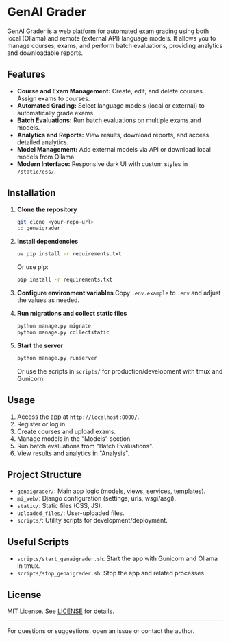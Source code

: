 # GenAI Grader

GenAI Grader is a web platform for automated exam grading using both local (Ollama) and remote (external API) language models. It allows you to manage courses, exams, and perform batch evaluations, providing analytics and downloadable reports.

## Features

- **Course and Exam Management:** Create, edit, and delete courses. Assign exams to courses.
- **Automated Grading:** Select language models (local or external) to automatically grade exams.
- **Batch Evaluations:** Run batch evaluations on multiple exams and models.
- **Analytics and Reports:** View results, download reports, and access detailed analytics.
- **Model Management:** Add external models via API or download local models from Ollama.
- **Modern Interface:** Responsive dark UI with custom styles in `/static/css/`.

## Installation

1. **Clone the repository**
   ```sh
   git clone <your-repo-url>
   cd genaigrader
   ```

2. **Install dependencies**
   ```sh
   uv pip install -r requirements.txt
   ```
   Or use pip:
   ```sh
   pip install -r requirements.txt
   ```

3. **Configure environment variables**
   Copy `.env.example` to `.env` and adjust the values as needed.

4. **Run migrations and collect static files**
   ```sh
   python manage.py migrate
   python manage.py collectstatic
   ```

5. **Start the server**
   ```sh
   python manage.py runserver
   ```
   Or use the scripts in `scripts/` for production/development with tmux and Gunicorn.

## Usage

1. Access the app at `http://localhost:8000/`.
2. Register or log in.
3. Create courses and upload exams.
4. Manage models in the "Models" section.
5. Run batch evaluations from "Batch Evaluations".
6. View results and analytics in "Analysis".

## Project Structure

- `genaigrader/`: Main app logic (models, views, services, templates).
- `mi_web/`: Django configuration (settings, urls, wsgi/asgi).
- `static/`: Static files (CSS, JS).
- `uploaded_files/`: User-uploaded files.
- `scripts/`: Utility scripts for development/deployment.

## Useful Scripts

- `scripts/start_genaigrader.sh`: Start the app with Gunicorn and Ollama in tmux.
- `scripts/stop_genaigrader.sh`: Stop the app and related processes.

## License

MIT License. See [LICENSE](LICENSE) for details.

---

For questions or suggestions, open an issue or contact the author.